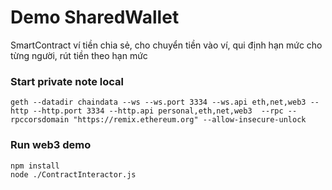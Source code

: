 # Demo SharedWallet
SmartContract ví tiền chia sẻ, cho chuyển tiền vào ví, qui định hạn mức cho từng người, rút tiền theo hạn mức

### Start private note local
```
geth --datadir chaindata --ws --ws.port 3334 --ws.api eth,net,web3 --http --http.port 3334 --http.api personal,eth,net,web3  --rpc --rpccorsdomain "https://remix.ethereum.org" --allow-insecure-unlock
```

### Run web3 demo
```
npm install
node ./ContractInteractor.js
```
